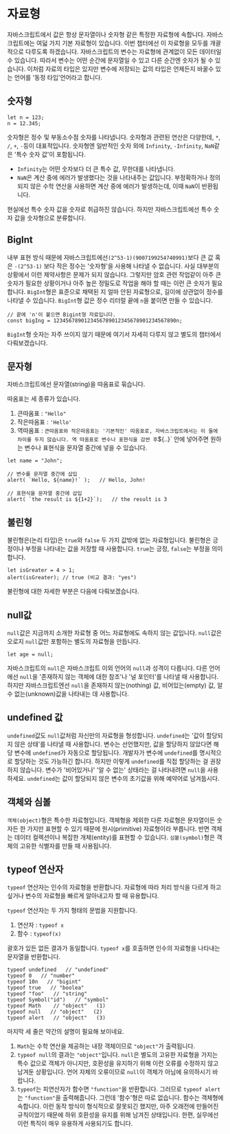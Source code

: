 # 자료형
자바스크립트에서 값은 항상 문자열이나 숫자형 같은 특정한 자료형에 속합니다.
자바스크립트에는 여덟 가지 기본 자료형이 있습니다. 이번 챕터에선 이 자료형을 모두를 개괄적으로 다루도록 하겠습니다.
자바스크립트의 변수는 자료형에 관계없이 모든 데이터일 수 있습니다. 따라서 변수는 어떤 순간에 문자열일 수 있고 다른 순간엔 숫자가 될 수 있습니다.
이처럼 자료의 타입은 있지만 변수에 저장되는 값의 타입은 언제든지 바꿀수 있는 언어를 '동정 타입'언어라고 합니다.


## 숫자형
```
let n = 123;
n = 12.345;
```
숫자형은 정수 및 부동소수점 숫자를 나타냅니다.
숫자형과 관련된 연산은 다양한데, `*`, `/`, `+`, `-`등이 대표적입니다.
숫자형엔 일반적인 숫자 외에 `Infinity`, `-Infinity`, `NaN`같은 '특수 숫자 값'이 포함됩니다.
- `Infinity`는 어떤 숫자보다 더 큰 특수 값, 무한대를 나타냅니다.
- `NaN`은 계산 중에 에러가 발생했다는 것을 나타내주는 값입니다. 부정확하거나 정의되지 않은 수학 연산을 사용하면 계산 중에 에러가 발생하는데, 이때 `NaN`이 반환됩니다.

현실에선 특수 숫자 값을 숫자로 취급하진 않습니다. 하지만 자바스크립트에선 특수 숫자 값을 숫자형으로 분류합니다.


## BigInt

내부 표현 방식 때문에 자바스크립트에선`(2^53-1)(9007199254740991)`보다 큰 값 혹은 `-(2^53-1)` 보다 작은 정수는 '숫자형'을 사용해 나타낼 수 없습니다.
사실 대부분의 상황에서 이런 제약사항은 문제가 되지 않습니다. 그렇지만 암호 관련 작업같이 아주 큰 숫자가 필요한 상황이거나 아주 높은 정밀도로 작업을 해야 할 때는 이런 큰 숫자가 필요합니다.
`BigInt`형은 표준으로 채택된 지 얼마 안된 자료형으로, 길이에 상관없이 정수를 나타낼 수 있습니다. 
`BigInt`형 값은 정수 리터럴 끝에 `n`을 붙이면 만들 수 있습니다.
```
// 끝에 'n'이 붙으면 Bigint형 자료입니다.
const bigIng = 1234567890123456789012345678901234567890n;
```
`BigInt`형 숫자는 자주 쓰이지 않기 때문에 여기서 자세히 다루지 않고 별도의 챕터에서 다뤄보겠습니다.


## 문자형
자바스크립트에선 문자열(string)을 따옴표로 묶습니다.

따옴표는 세 종류가 있습니다.
1. 큰따옴표 : `"Hello"`
2. 작은따옴표 : `'Hello'`
3. 역따옴표 : `
큰따옴표와 작은따옴표는 '기본적인' 따옴표로, 자바스크립트에서는 이 둘에 차이를 두지 않습니다.
역 따옴표로 변수나 표현식을 감싼 후 `${..}` 안에 넣어주면 원하는 변수나 표현식을 문자열 중간에 넣을 수 있습니다.

```
let name = "John";

// 변수를 문자열 중간에 삽입
alert( `Hello, ${name}!` );   // Hello, John!

// 표현식을 문자열 중간에 삽입
alert( `the result is ${1+2}`);   // the result is 3
```


## 불린형
불린형은(논리 타입)은 `true`와 `false` 두 가지 값밖에 없는 자료형입니다.
불린형은 긍정이나 부정을 나타내는 값을 저장할 때 사용합니다. `true`는 긍정, `false`는 부정을 의미합니다.

```
let isGreater = 4 > 1;
alert(isGreater); // true (비교 결과: "yes")
```
불린형에 대한 자세한 부분은 다음에 다뤄보겠습니다.


## null값
`null`값은 지금까지 소개한 자료형 중 어느 자료형에도 속하지 않는 값입니다.
`null`값은 오로지 `null`값만 포함하는 별도의 자료형을 만듭니다.
```
let age = null;
```
자바스크립트의 `null`은 자바스크립트 이외 언어의 `null`과 성격이 다릅니다. 다른 언어에선 `null`을 '존재하지 않는 객체에 대한 참조'나 '널 포인터'를 나타낼 때 사용합니다.
하지만 자바스크립트엔선 `null`을 존재하지 않는(nothing) 값, 비어있는(empty) 값, 알 수 없는(unknown)값을 나타내는 데 사용합니다.


## undefined 값
`undefined`값도 `null`값처럼 자신만의 자료형을 형성합니다.
`undefined`는 '값이 할당되지 않은 상태'를 나타낼 때 사용합니다.
변수는 선언했지만, 값을 할당하지 않았다면 해당 변수에 `undefined`가 자동으로 할당됩니다.
개발자가 변수에 `undefined`를 명시적으로 할당하는 것도 가능하긴 합니다. 하지만 이렇게 `undefined`를 직접 할당하는 걸 권장하지 않습니다. 변수가 '비어있거나' '알 수 없는' 상태라는 걸 나타내려면 `null`을 사용하세요. `undefined`는 값이 할당되지 않은 변수의 초기값을 위해 예약어로 남겨둡시다.


## 객체와 심볼
`객체(object)`형은 특수한 자료형입니다.
객체형을 제외한 다른 자료형은 문자열이든 숫자든 한 가지만 표현할 수 있기 때문에 원시(primitive) 자료형이라 부릅니다. 반면 객체는 데이터 컬렉션이나 복잡한 개체(entity)를 표현할 수 있습니다.
`심볼(symbol)`형은 객체의 고유한 식별자를 만들 때 사용됩니다.


## typeof 연산자
`typeof` 연산자는 인수의 자료형을 반환합니다. 자료형에 따라 처리 방식을 다르게 하고 싶거나 변수의 자료형을 빠르게 알아내고자 할 때 유용합니다.

`typeof` 연산자는 두 가지 형태의 문법을 지원합니다.
1. 연산자 : `typeof x`
2. 함수 : `typeof(x)`

괄호가 있든 없든 결과가 동일합니다.
`typeof x`를 호출하면 인수의 자료형을 나타내는 문자열을 반환합니다.

```
typeof undefined   // "undefined"
typeof 0   // "number"
typeof 10n   // "bigint"
typeof true   // "boolea"
typeof "foo"   // "string"
typeof Symbol("id")   // "symbol"
typeof Math    // "object"   (1)
typeof null   // "object"   (2)
typeof alert   // "object"   (3)
```
마지막 세 줄은 약간의 설명이 필요해 보이네요.
1. `Math`는 수학 연산을 제공하는 내장 객체이므로 `"object"`가 출력됩니다.
2. `typeof null`의 결과는 `"object"`입니다. `null`은 별도의 고유한 자료형을 가지는 특수 값으로 객체가 아니지만, 호환성을 유지하기 위해 이런 오류를 수정하지 않고 남겨둔 상황입니다. 언어 자체의 오류이므로 `null`이 객체가 아님에 유의하시기 바랍니다.
3. `typeof`는 피연산자가 함수면 `"function"`을 반환합니다. 그러므로 `typeof alert`는 `"function"`을 출력해줍니다. 그런데 '함수'형은 따로 없습니다. 함수는 객체형에 속합니다. 이런 동작 방식이 형식적으로 잘못되긴 했지만, 아주 오래전에 만들어진 규칙이었기 때문에 하위 호환성을 유지를 위해 남겨진 상태입니다. 한편, 실무에선 이런 특직이 매우 유용하게 사용되기도 합니다.
